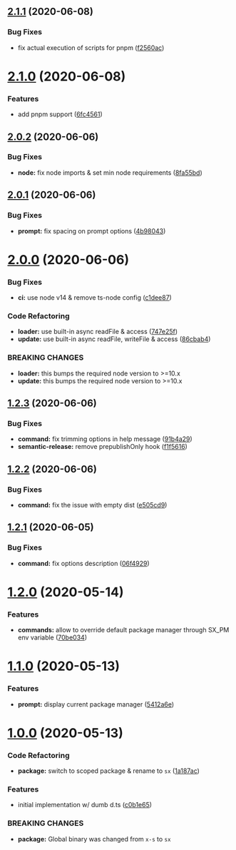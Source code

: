## [2.1.1](https://github.com/arcdelta/sx/compare/v2.1.0...v2.1.1) (2020-06-08)


### Bug Fixes

* fix actual execution of scripts for pnpm ([f2560ac](https://github.com/arcdelta/sx/commit/f2560ac98d918a3d9e3b4951192edda5e322955a))

# [2.1.0](https://github.com/arcdelta/sx/compare/v2.0.2...v2.1.0) (2020-06-08)


### Features

* add pnpm support ([6fc4561](https://github.com/arcdelta/sx/commit/6fc456178621016ae9ce53e6a0974d3c9b53d2dc))

## [2.0.2](https://github.com/arcdelta/sx/compare/v2.0.1...v2.0.2) (2020-06-06)


### Bug Fixes

* **node:** fix node imports & set min node requirements ([8fa55bd](https://github.com/arcdelta/sx/commit/8fa55bd3eece903ba65a28ec40717593b28c0351))

## [2.0.1](https://github.com/arcdelta/sx/compare/v2.0.0...v2.0.1) (2020-06-06)


### Bug Fixes

* **prompt:** fix spacing on prompt options ([4b98043](https://github.com/arcdelta/sx/commit/4b9804363954b714c0759a7cff124d46b4ed1375))

# [2.0.0](https://github.com/arcdelta/sx/compare/v1.2.3...v2.0.0) (2020-06-06)


### Bug Fixes

* **ci:** use node v14 & remove ts-node config ([c1dee87](https://github.com/arcdelta/sx/commit/c1dee87afb8ea82e717c99e7a18a72dce9b8e8eb))


### Code Refactoring

* **loader:** use built-in async readFile & access ([747e25f](https://github.com/arcdelta/sx/commit/747e25f83b16429cf177d2f7d53ca5ac8a94a973))
* **update:** use built-in async readFile, writeFile & access ([86cbab4](https://github.com/arcdelta/sx/commit/86cbab483d6c67a63300431e36273edcf750ac7f))


### BREAKING CHANGES

* **loader:** this bumps the required node version to >=10.x
* **update:** this bumps the required node version to >=10.x

## [1.2.3](https://github.com/arcdelta/sx/compare/v1.2.2...v1.2.3) (2020-06-06)


### Bug Fixes

* **command:** fix trimming options in help message ([91b4a29](https://github.com/arcdelta/sx/commit/91b4a29a849ee59a8401f0ab00066faac401bc18))
* **semantic-release:** remove prepublishOnly hook ([f1f5616](https://github.com/arcdelta/sx/commit/f1f5616368c8f6d59241d8e4d0b4bf1983fe2f95))

## [1.2.2](https://github.com/arcdelta/sx/compare/v1.2.1...v1.2.2) (2020-06-06)


### Bug Fixes

* **command:** fix the issue with empty dist ([e505cd9](https://github.com/arcdelta/sx/commit/e505cd9fbfda5d5ba437f21d5e5ce764b3b2e591))

## [1.2.1](https://github.com/arcdelta/sx/compare/v1.2.0...v1.2.1) (2020-06-05)


### Bug Fixes

* **command:** fix options description ([06f4929](https://github.com/arcdelta/sx/commit/06f4929a7b9ccdd524db452d74571f5896223776))

# [1.2.0](https://github.com/arcdelta/sx/compare/v1.1.0...v1.2.0) (2020-05-14)


### Features

* **commands:** allow to override default package manager through SX_PM env variable ([70be034](https://github.com/arcdelta/sx/commit/70be0343c1f965c0c52ff0a1829ca024f819b3f4))



# [1.1.0](https://github.com/arcdelta/sx/compare/v1.0.0...v1.1.0) (2020-05-13)


### Features

* **prompt:** display current package manager ([5412a6e](https://github.com/arcdelta/sx/commit/5412a6e19870e2fbe91f17227b229dafa88605d2))



# [1.0.0](https://github.com/arcdelta/sx/compare/c0b1e65c4c02ea5d6acd0d1dd2da0b8d8c77ddb3...v1.0.0) (2020-05-13)


### Code Refactoring

* **package:** switch to scoped package & rename to `sx` ([1a187ac](https://github.com/arcdelta/sx/commit/1a187ac5ec167f294a51eb040e7f31e8392a2ce9))


### Features

* initial implementation w/ dumb d.ts ([c0b1e65](https://github.com/arcdelta/sx/commit/c0b1e65c4c02ea5d6acd0d1dd2da0b8d8c77ddb3))


### BREAKING CHANGES

* **package:** Global binary was changed from `x-s` to `sx`
